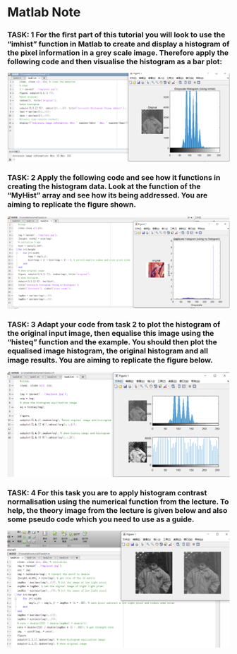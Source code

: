 # Matlab Note


### TASK: 1 For the ﬁrst part of this tutorial you will look to use the “imhist” function in Matlab to create and display a histogram of the pixel information in a grey scale image. Therefore apply the following code and then visualise the histogram as a bar plot:
![task](src/weak4/1.png)



### TASK: 2 Apply the following code and see how it functions in creating the histogram data. Look at the function of the “MyHist” array and see how its being addressed. You are aiming to replicate the ﬁgure shown.
![task](src/weak4/2.png)



### TASK: 3 Adapt your code from task 2 to plot the histogram of the original input image, then equalise this image using the “histeq” function and the example. You should then plot the equalised image histogram, the original histogram and all image results. You are aiming to replicate the ﬁgure below.
![task](src/weak4/3.png)



### TASK: 4 For this task you are to apply histogram contrast normalisation using the numerical function from the lecture. To help, the theory image from the lecture is given below and also some pseudo code which you need to use as a guide.
![task](src/weak4/4.png)
